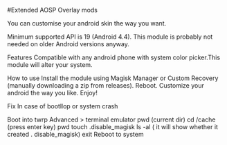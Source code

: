 #Extended AOSP Overlay mods

You can customise your android skin the way you want.

Minimum supported API is 19 (Android 4.4). This module is probably not needed on older Android versions anyway.

Features Compatible with any android phone with system color picker.This module will alter your system.

How to use Install the module using Magisk Manager or Custom Recovery (manually downloading a zip from releases). Reboot. Customize your android the way you like. Enjoy!

Fix In case of bootllop or system crash

Boot into twrp Advanced > terminal emulator pwd (current dir) cd /cache (press enter key) pwd touch .disable_magisk ls -al ( it will show whether it created . disable_magisk) exit Reboot to system

